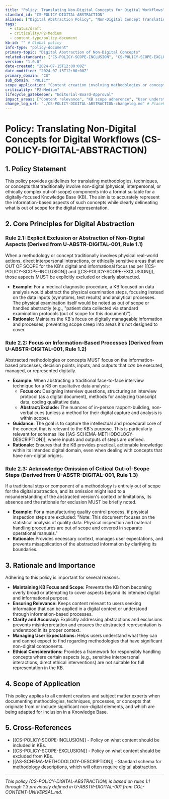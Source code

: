 ```yaml
---
title: "Policy: Translating Non-Digital Concepts for Digital Workflows"
standard_id: "CS-POLICY-DIGITAL-ABSTRACTION"
aliases: ["Digital Abstraction Policy", "Non-Digital Concept Translation"]
tags:
  - status/draft
  - criticality/P2-Medium
  - content-type/policy-document
kb-id: "" # Global policy
info-type: "policy-document"
primary-topic: "Digital Abstraction of Non-Digital Concepts"
related-standards: ["CS-POLICY-SCOPE-INCLUSION", "CS-POLICY-SCOPE-EXCLUSION", "AS-SCHEMA-METHODOLOGY-DESCRIPTION"]
version: "1.0.0"
date-created: "2024-07-15T12:00:00Z"
date-modified: "2024-07-15T12:00:00Z"
primary_domain: "CS"
sub_domain: "POLICY"
scope_application: "Content creation involving methodologies or concepts that have non-digital real-world components, ensuring appropriate abstraction for a digital knowledge base."
criticality: "P2-Medium"
lifecycle_gatekeeper: "Editorial-Board-Approval"
impact_areas: ["Content relevance", "KB scope adherence", "User understanding of abstracted processes", "Methodology documentation"]
change_log_url: "./CS-POLICY-DIGITAL-ABSTRACTION-changelog.md" # Placeholder
---
```


# Policy: Translating Non-Digital Concepts for Digital Workflows (CS-POLICY-DIGITAL-ABSTRACTION)

## 1. Policy Statement

This policy provides guidelines for translating methodologies, techniques, or concepts that traditionally involve non-digital (physical, interpersonal, or ethically complex out-of-scope) components into a format suitable for a digitally-focused Knowledge Base (KB). The aim is to accurately represent the information-based aspects of such concepts while clearly delineating what is out of scope for the digital representation.

## 2. Core Principles for Digital Abstraction

### Rule 2.1: Explicit Exclusion or Abstraction of Non-Digital Aspects (Derived from U-ABSTR-DIGITAL-001, Rule 1.1)
When a methodology or concept traditionally involves physical real-world actions, direct interpersonal interactions, or ethically sensitive areas that are OUT OF SCOPE for the KB's digital and informational focus (as per [[CS-POLICY-SCOPE-INCLUSION]] and [[CS-POLICY-SCOPE-EXCLUSION]]), those aspects MUST be explicitly excluded or clearly abstracted.
*   **Example:** For a medical diagnostic procedure, a KB focused on data analysis would abstract the physical examination steps, focusing instead on the data inputs (symptoms, test results) and analytical processes. The physical examination itself would be noted as out of scope or handled abstractly (e.g., "patient data collected via standard examination protocols (out of scope for this document)").
*   **Rationale:** Maintains the KB's focus on digitally manageable information and processes, preventing scope creep into areas it's not designed to cover.

### Rule 2.2: Focus on Information-Based Processes (Derived from U-ABSTR-DIGITAL-001, Rule 1.2)
Abstracted methodologies or concepts MUST focus on the information-based processes, decision points, inputs, and outputs that *can* be executed, managed, or represented digitally.
*   **Example:** When abstracting a traditional face-to-face interview technique for a KB on qualitative data analysis:
    *   **Focus on:** Designing interview questions, structuring an interview protocol (as a digital document), methods for analyzing transcript data, coding qualitative data.
    *   **Abstract/Exclude:** The nuances of in-person rapport-building, non-verbal cues (unless a method for their digital capture and analysis is within scope).
*   **Guidance:** The goal is to capture the intellectual and procedural core of the concept that is relevant to the KB's purpose. This is particularly relevant for schemas like [[AS-SCHEMA-METHODOLOGY-DESCRIPTION]], where inputs and outputs of steps are defined.
*   **Rationale:** Ensures that the KB provides practical, actionable knowledge within its intended digital domain, even when dealing with concepts that have non-digital origins.

### Rule 2.3: Acknowledge Omission of Critical Out-of-Scope Steps (Derived from U-ABSTR-DIGITAL-001, Rule 1.3)
If a traditional step or component of a methodology is entirely out of scope for the digital abstraction, and its omission might lead to a misunderstanding of the abstracted version's context or limitations, its absence and the rationale for exclusion MUST be briefly noted.
*   **Example:** For a manufacturing quality control process, if physical inspection steps are excluded: "Note: This document focuses on the statistical analysis of quality data. Physical inspection and material handling procedures are out of scope and covered in separate operational manuals."
*   **Rationale:** Provides necessary context, manages user expectations, and prevents misapplication of the abstracted information by clarifying its boundaries.

## 3. Rationale and Importance

Adhering to this policy is important for several reasons:

*   **Maintaining KB Focus and Scope:** Prevents the KB from becoming overly broad or attempting to cover aspects beyond its intended digital and informational purpose.
*   **Ensuring Relevance:** Keeps content relevant to users seeking information that can be applied in a digital context or understood through information-based processes.
*   **Clarity and Accuracy:** Explicitly addressing abstractions and exclusions prevents misinterpretation and ensures the abstracted representation is understood in its proper context.
*   **Managing User Expectations:** Helps users understand what they can and cannot expect to find regarding methodologies that have significant non-digital components.
*   **Ethical Considerations:** Provides a framework for responsibly handling concepts where certain aspects (e.g., sensitive interpersonal interactions, direct ethical interventions) are not suitable for full representation in the KB.

## 4. Scope of Application

This policy applies to all content creators and subject matter experts when documenting methodologies, techniques, processes, or concepts that originate from or include significant non-digital elements, and which are being adapted for inclusion in a Knowledge Base.

## 5. Cross-References
- [[CS-POLICY-SCOPE-INCLUSION]] - Policy on what content should be included in KBs.
- [[CS-POLICY-SCOPE-EXCLUSION]] - Policy on what content should be excluded from KBs.
- [[AS-SCHEMA-METHODOLOGY-DESCRIPTION]] - Standard schema for methodology descriptions, which will often require digital abstraction.

---
*This policy (CS-POLICY-DIGITAL-ABSTRACTION) is based on rules 1.1 through 1.3 previously defined in U-ABSTR-DIGITAL-001 from COL-CONTENT-UNIVERSAL.md.*
```
